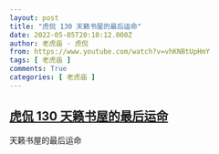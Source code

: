 ```yaml
---
layout: post
title: "虎侃 130 天籁书屋的最后运命"
date: 2022-05-05T20:10:12.000Z
author: 老虎庙 · 虎侃
from: https://www.youtube.com/watch?v=vhKNBtUpHmY
tags: [ 老虎庙 ]
comments: True
categories: [ 老虎庙 ]
---
```

<!--1651781412000-->
[虎侃 130 天籁书屋的最后运命](https://www.youtube.com/watch?v=vhKNBtUpHmY)
------

<div>
天籁书屋的最后运命
</div>
